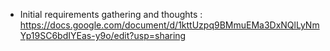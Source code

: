 - Initial requirements gathering and thoughts : https://docs.google.com/document/d/1kttUzpq9BMmuEMa3DxNQlLyNmYp19SC6bdIYEas-y9o/edit?usp=sharing 
